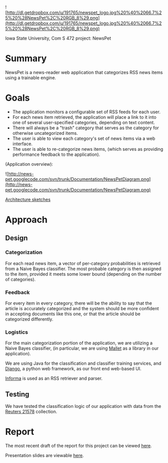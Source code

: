 ![http://dl.getdropbox.com/u/191765/newspet_logo.jpg%20%40%2066.7%25%20%28NewsPet%2C%20RGB_8%29.png](http://dl.getdropbox.com/u/191765/newspet_logo.jpg%20%40%2066.7%25%20%28NewsPet%2C%20RGB_8%29.png)

Iowa State University, Com S 472 project: NewsPet

# Summary #
NewsPet is a news-reader web application that categorizes RSS news items using a trainable engine.

# Goals #
  * The application monitors a configurable set of RSS feeds for each user.
  * For each news item retrieved, the application will place a link to it into one of several user-specified categories, depending on text content.
  * There will always be a "trash" category that serves as the category for otherwise uncategorized items.
  * The user is able to view each category's set of news items via a web interface.
  * The user is able to re-categorize news items, (which serves as providing performance feedback to the application).

(Application overview):

![http://news-pet.googlecode.com/svn/trunk/Documentation/NewsPetDiagram.png](http://news-pet.googlecode.com/svn/trunk/Documentation/NewsPetDiagram.png)

[Architecture sketches](Architecture.md)

# Approach #
## Design ##
### Categorization ###
For each read news item, a vector of per-category probabilities is retrieved from a Naive Bayes classifier. The most probable category is then assigned to the item, provided it meets some lower bound (depending on the number of categories).

### Feedback ###
For every item in every category, there will be the ability to say that the article is accurately categorized and the system should be more confident in accepting documents like this one, or that the article should be categorized differently.

### Logistics ###
For the main categorization portion of the application, we are utilizing a Naive Bayes classifier, (in particular, we are using [Mallet](http://mallet.cs.umass.edu/) as a library in our application).

We are using Java for the classification and classifier training services, and [Django](http://www.djangoproject.org), a python web framework, as our front end web-based UI.

[Informa](http://informa.sourceforge.net/) is used as an RSS retriever and parser.

## Testing ##
We have tested the classification logic of our application with data from the [Reuters 21578](http://kdd.ics.uci.edu/databases/reuters21578/reuters21578.html) collection.

# Report #
The most recent draft of the report for this project can be viewed [here](http://news-pet.googlecode.com/svn/trunk/Documentation/report/report.pdf).

Presentation slides are viewable [here](http://docs.google.com/Presentation?id=ddnqnc67_0hkbjxpf6).